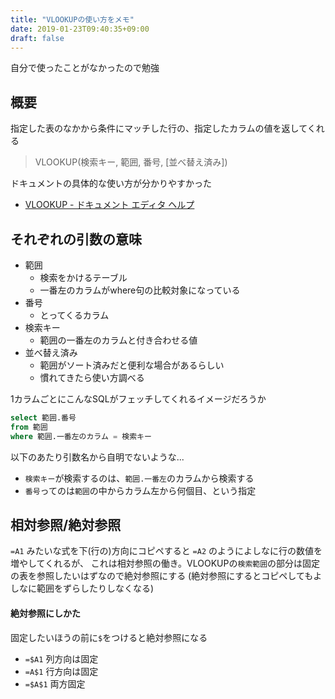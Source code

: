 ```yaml
---
title: "VLOOKUPの使い方をメモ"
date: 2019-01-23T09:40:35+09:00
draft: false
---
```


自分で使ったことがなかったので勉強

## 概要

指定した表のなかから条件にマッチした行の、指定したカラムの値を返してくれる

> VLOOKUP(検索キー, 範囲, 番号, [並べ替え済み])

ドキュメントの具体的な使い方が分かりやすかった

- [VLOOKUP - ドキュメント エディタ ヘルプ](https://support.google.com/docs/answer/3093318?hl=ja)


## それぞれの引数の意味

- 範囲
    - 検索をかけるテーブル
    - 一番左のカラムがwhere句の比較対象になっている
- 番号
    - とってくるカラム
- 検索キー
    - 範囲の一番左のカラムと付き合わせる値
- 並べ替え済み
    - 範囲がソート済みだと便利な場合があるらしい
    - 慣れてきたら使い方調べる


1カラムごとにこんなSQLがフェッチしてくれるイメージだろうか

```sql
select 範囲.番号
from 範囲
where 範囲.一番左のカラム = 検索キー
```

以下のあたり引数名から自明でないような...

- `検索キー`が検索するのは、`範囲.一番左`のカラムから検索する
- `番号`ってのは`範囲`の中からカラム左から何個目、という指定


## 相対参照/絶対参照

`=A1` みたいな式を下(行の)方向にコピペすると `=A2` のようによしなに行の数値を増やしてくれるが、
これは相対参照の働き。VLOOKUPの`検索範囲`の部分は固定の表を参照したいはずなので絶対参照にする
(絶対参照にするとコピペしてもよしなに範囲をずらしたりしなくなる)

#### 絶対参照にしかた

固定したいほうの前に`$`をつけると絶対参照になる

- `=$A1` 列方向は固定
- `=A$1` 行方向は固定
- `=$A$1` 両方固定

